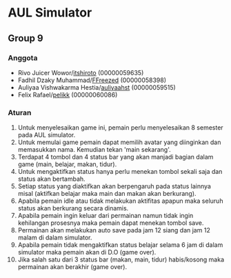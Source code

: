 # AUL Simulator
## Group 9

### Anggota
- Rivo Juicer Wowor/[itshiroto](https://github.com/itshiroto) (00000059635)
- Fadhil Dzaky Muhammad/[FFreezed](https://github.com/FFreezed) (00000058398)
- Auliyaa Vishwakarma Hestia/[auliyaahst](https://github.com/auliyaahst) (00000059515)
- Felix Rafael/[pelikk](https://github.com/pelikk) (00000060086)

### Aturan
1. Untuk menyelesaikan game ini, pemain perlu menyelesaikan 8 semester pada AUL simulator.
2. Untuk memulai game pemain dapat memilih avatar yang diinginkan dan memasukkan nama. Kemudian tekan 'main sekarang'. 
3. Terdapat 4 tombol dan 4 status bar yang akan manjadi bagian dalam game (main, belajar, makan, tidur).
4. Untuk mengaktifkan status hanya perlu menekan tombol sekali saja dan status akan bertambah. 
5. Setiap status yang diaktifkan akan berpengaruh pada status lainnya misal (aktifkan belajar maka main dan makan akan berkurang).
6. Apabila pemain idle atau tidak melakukan aktifitas apapun maka seluruh status akan berkurang secara dinamis.
7. Apabila pemain ingin keluar dari permainan namun tidak ingin kehilangan prosesnya maka pemain dapat menekan tombol save.
8. Permainan akan melakukan auto save pada jam 12 siang dan jam 12 malam di dalam simulator.
9. Apabila pemain tidak mengaktifkan status belajar selama 6 jam di dalam simulator maka pemain akan di D.O (game over).
10. Jika salah satu dari 3 status bar (makan, main, tidur) habis/kosong maka permainan akan berakhir (game over).  